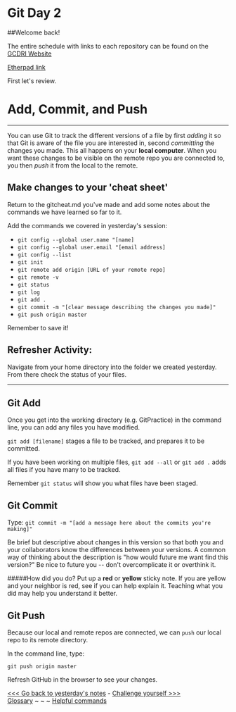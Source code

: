 # Git Day 2

##Welcome back!

The entire schedule with links to each repository can be found on the [GCDRI Website](http://gcdigitalfellows.github.io/january_2017_curriculum.html)

[Etherpad link](http://pad.software-carpentry.org/gcdrijan2017)

First let's review. 

# Add, Commit, and Push
---
You can use Git to track the different versions of a file by first _adding_ it so that Git is aware of the file you are interested in, second _committing_ the changes you made. This all happens on your **local computer**. When you want these changes to be visible on the remote repo you are connected to, you then _push_ it from the local to the remote.

## Make changes to your 'cheat sheet'

Return to the gitcheat.md you've made and add some notes about the commands we have learned so far to it.

Add the commands we covered in yesterday's session:

- `git config --global user.name "[name]`
- `git config --global user.email "[email address]`
- `git config --list`
- `git init`
- `git remote add origin [URL of your remote repo]`
- `git remote -v`
- `git status`
- `git log`
- `git add .`
- `git commit -m "[clear message describing the changes you made]"`
- `git push origin master`

Remember to save it! 


## Refresher Activity:

Navigate from your home directory into the folder we created yesterday.
From there check the status of your files.

---

## Git Add

Once you get into the working directory (e.g. GitPractice) in the command line, you can add any files you have modified.

`git add [filename]` stages a file to be tracked, and prepares it to be committed.  

If you have been working on multiple files, `git add --all` or `git add .` adds all files if you have many to be tracked.

Remember `git status` will show you what files have been staged.

## Git Commit
Type: `git commit -m "[add a message here about the commits you're making]"`

Be brief but descriptive about changes in this version so that both you and your collaborators know the differences between your versions. A common way of thinking about the description is "how would future me want find this version?" Be nice to future you -- don't overcomplicate it or overthink it.

#####How did you do? 
Put up a **red** or **yellow** sticky note. If you are yellow and your neighbor is red, see if you can help explain it. Teaching what you did may help you understand it better.

## Git Push

Because our local and remote repos are connected, we can `push` our local repo to its remote directory. 

In the command line, type:

`git push origin master`


Refresh GitHub in the browser to see your changes. 


[<<< Go back to yesterday's notes](gitaction.md) - [Challenge yourself >>>](gitchallenge.md)  
[Glossary](glossary.md) ~ ~ ~ [Helpful commands](helpfulcommands.md)